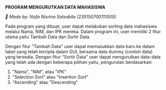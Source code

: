 **PROGRAM MENGURUTKAN DATA MAHASISWA**

_💾 Made by: Nofa Nisrina Salsabila (235150700111005)_

Pada program yang dibuat, user dapat melakukan sorting data mahasiswa melalui Nama, NIM, dan IPK mereka. Dalam program ini, user memiliki 2 fitur utama yaitu Tambah Data dan Sortir Data.

Dengan fitur "Tambah Data" user dapat memasukkan data baru ke dalam tabel yang telah tercipta dalam GUI, bersama data dummy (contoh data) yang tersedia.
Dengan fitur "Sortir Data" user dapat mengurutkan data-data yang telah ada dengan beberapa pilihan yaitu, pengurutan berdasarkan:

  1) "Nama", "NIM", atau "IPK"
  2) "Selection Sort" atau "Insertion Sort" 
  3) "Ascending" atau "Descending"

